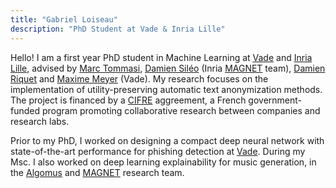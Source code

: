 ```yaml
---
title: "Gabriel Loiseau"
description: "PhD Student at Vade & Inria Lille"
---
```


Hello! I am a first year PhD student in Machine Learning at <a href="https://www.vadesecure.com/">Vade</a> and <a href="https://www.inria.fr/fr/centre-inria-de-luniversite-de-lille">Inria Lille</a>, advised by <a href="http://researchers.lille.inria.fr/tommasi/">Marc Tommasi</a>, <a href="https://sileod.github.io/">Damien Siléo</a> (Inria <a href="https://team.inria.fr/magnet/">MAGNET</a> team), <a href="https://driquet.info/">Damien Riquet</a> and <a href="#">Maxime Meyer</a> (Vade). My research focuses on the implementation of utility-preserving automatic text anonymization methods.
The project is financed by a <a href="https://fr.wikipedia.org/wiki/Convention_industrielle_de_formation_par_la_recherche">CIFRE</a> aggreement, a French government-funded program promoting collaborative research between companies and research labs. 

Prior to my PhD, I worked on designing a compact deep neural network with state-of-the-art performance for phishing detection at <a href="https://www.vadesecure.com/">Vade</a>.
During my Msc. I also worked on deep learning explainability for music generation, in the <a href="http://algomus.fr/">Algomus</a> and <a href="https://team.inria.fr/magnet/">MAGNET</a> research team.
